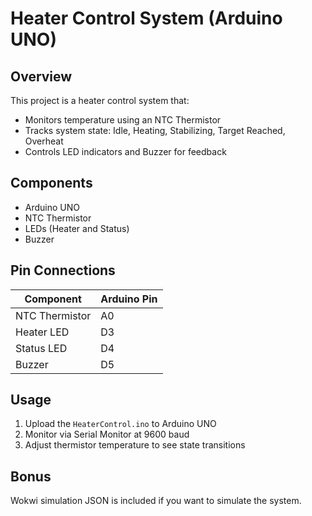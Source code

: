 # Heater Control System (Arduino UNO)

## Overview
This project is a heater control system that:
- Monitors temperature using an NTC Thermistor
- Tracks system state: Idle, Heating, Stabilizing, Target Reached, Overheat
- Controls LED indicators and Buzzer for feedback

## Components
- Arduino UNO
- NTC Thermistor
- LEDs (Heater and Status)
- Buzzer

## Pin Connections
| Component        | Arduino Pin |
|------------------|-------------|
| NTC Thermistor   | A0           |
| Heater LED       | D3           |
| Status LED       | D4           |
| Buzzer           | D5           |

## Usage
1. Upload the `HeaterControl.ino` to Arduino UNO
2. Monitor via Serial Monitor at 9600 baud
3. Adjust thermistor temperature to see state transitions

## Bonus
Wokwi simulation JSON is included if you want to simulate the system.
